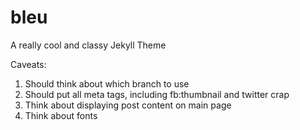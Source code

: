 # bleu
A really cool and classy Jekyll Theme


Caveats:

1. Should think about which branch to use
2. Should put all meta tags, including fb:thumbnail and twitter crap
3. Think about displaying post content on main page
4. Think about fonts
